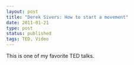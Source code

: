 ```yaml
---
layout: post
title: "Derek Sivers: How to start a movement"
date: 2011-01-21
type: post
status: published
tags: TED, Video
---
```



This is one of my favorite TED talks.

<!-- {% embedly http://www.youtube.com/embed/V74AxCqOTvg %} -->
